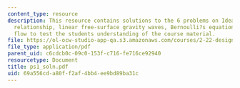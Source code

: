 ```yaml
---
content_type: resource
description: This resource contains solutions to the 6 problems on Ideal flow, dispersion
  relationship, linear free-surface gravity waves, Bernoulli?s equation for ideal
  flow to test the students understanding of the course material.
file: https://ol-ocw-studio-app-qa.s3.amazonaws.com/courses/2-22-design-principles-for-ocean-vehicles-13-42-spring-2005/69a556cda80ff2af4bb4ee9bd89ba31c_ps1_soln.pdf
file_type: application/pdf
parent_uid: c6cdcb0c-09c0-153f-c716-fe716ce92940
resourcetype: Document
title: ps1_soln.pdf
uid: 69a556cd-a80f-f2af-4bb4-ee9bd89ba31c
---
```


